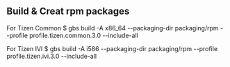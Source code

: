 ## Build & Creat rpm packages

For Tizen Common
    $ gbs build -A x86_64 --packaging-dir packaging/rpm --profile profile.tizen.common.3.0 --include-all

For Tizen IVI
    $ gbs build -A i586 --packaging-dir packaging/rpm --profile profile.tizen.ivi.3.0 --include-all

